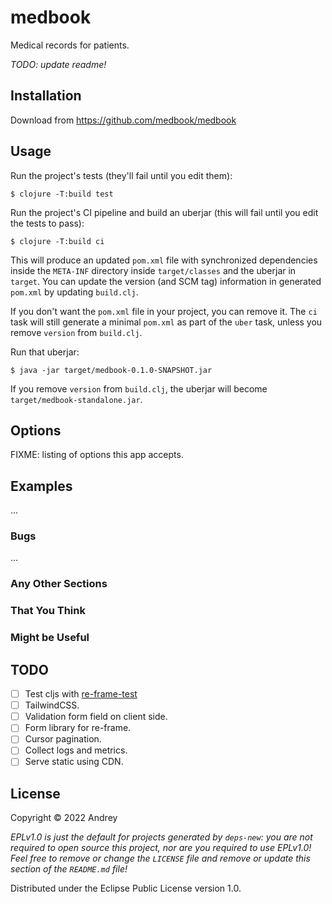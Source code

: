 # medbook

Medical records for patients.

*TODO: update readme!*

## Installation

Download from https://github.com/medbook/medbook

## Usage

Run the project's tests (they'll fail until you edit them):

    $ clojure -T:build test

Run the project's CI pipeline and build an uberjar (this will fail until you edit the tests to pass):

    $ clojure -T:build ci

This will produce an updated `pom.xml` file with synchronized dependencies inside the `META-INF`
directory inside `target/classes` and the uberjar in `target`. You can update the version (and SCM tag)
information in generated `pom.xml` by updating `build.clj`.

If you don't want the `pom.xml` file in your project, you can remove it. The `ci` task will
still generate a minimal `pom.xml` as part of the `uber` task, unless you remove `version`
from `build.clj`.

Run that uberjar:

    $ java -jar target/medbook-0.1.0-SNAPSHOT.jar

If you remove `version` from `build.clj`, the uberjar will become `target/medbook-standalone.jar`.

## Options

FIXME: listing of options this app accepts.

## Examples

...

### Bugs

...

### Any Other Sections
### That You Think
### Might be Useful

## TODO
- [ ] Test cljs with [re-frame-test](https://github.com/day8/re-frame-test)
- [ ] TailwindCSS.
- [ ] Validation form field on client side.
- [ ] Form library for re-frame.
- [ ] Cursor pagination.
- [ ] Collect logs and metrics.
- [ ] Serve static using CDN.

## License

Copyright © 2022 Andrey

_EPLv1.0 is just the default for projects generated by `deps-new`: you are not_
_required to open source this project, nor are you required to use EPLv1.0!_
_Feel free to remove or change the `LICENSE` file and remove or update this_
_section of the `README.md` file!_

Distributed under the Eclipse Public License version 1.0.
